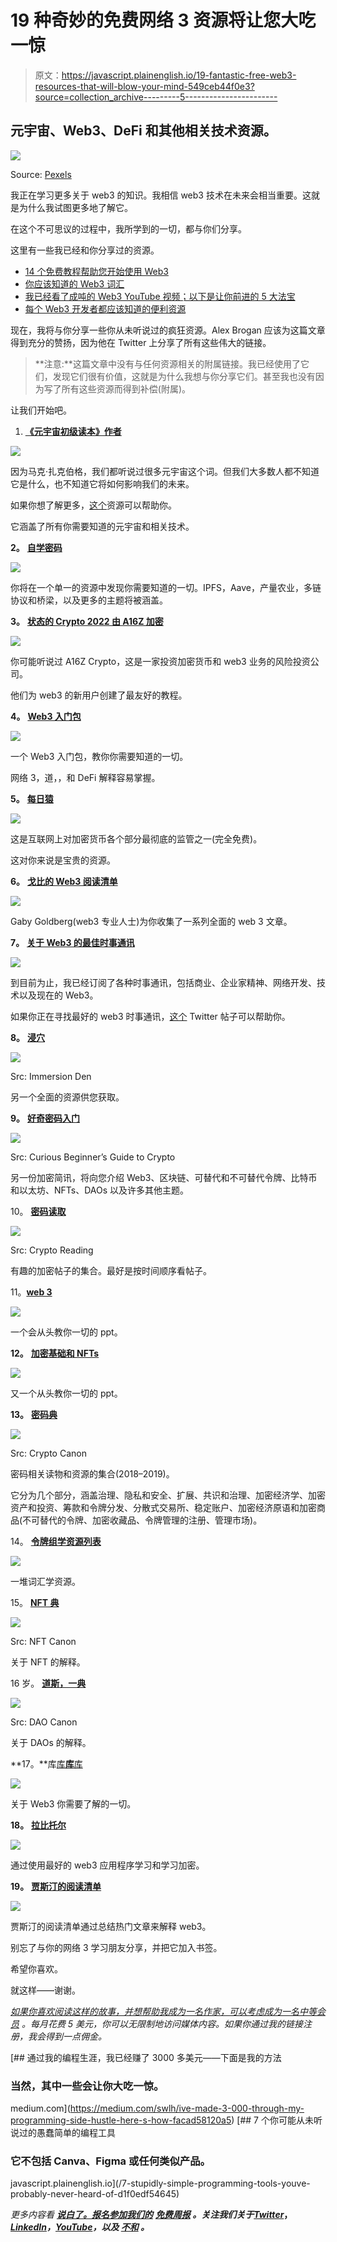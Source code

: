 # 19 种奇妙的免费网络 3 资源将让您大吃一惊

> 原文：<https://javascript.plainenglish.io/19-fantastic-free-web3-resources-that-will-blow-your-mind-549ceb44f0e3?source=collection_archive---------5----------------------->

## 元宇宙、Web3、DeFi 和其他相关技术资源。

![](img/538b61669df0b9543e4c454f346daf73.png)

Source: [Pexels](https://www.pexels.com/photo/two-people-playing-a-virtual-reality-game-7562271/)

我正在学习更多关于 web3 的知识。我相信 web3 技术在未来会相当重要。这就是为什么我试图更多地了解它。

在这个不可思议的过程中，我所学到的一切，都与你们分享。

这里有一些我已经和你分享过的资源。

*   [14 个免费教程帮助您开始使用 Web3](/14-insanely-free-web3-tutorials-youll-ever-find-on-the-internet-no-bs-7e07e8690ced)
*   [你应该知道的 Web3 词汇](/web3-vocabulary-you-should-be-aware-of-2e886c06a721)
*   [我已经看了成吨的 Web3 YouTube 视频；以下是让你前进的 5 大法宝](/ive-watched-tonnes-of-web3-youtube-videos-here-are-the-top-5-to-get-you-going-ca35e7d7e3b1)
*   [每个 Web3 开发者都应该知道的便利资源](/handy-resources-that-every-web3-developer-should-be-aware-of-776f0fcd16ea)

现在，我将与你分享一些你从未听说过的疯狂资源。Alex Brogan 应该为这篇文章得到充分的赞扬，因为他在 Twitter 上分享了所有这些伟大的链接。

> **注意:**这篇文章中没有与任何资源相关的附属链接。我已经使用了它们，发现它们很有价值，这就是为什么我想与你分享它们。甚至我也没有因为写了所有这些资源而得到补偿(附属)。

让我们开始吧。

1.  [**《元宇宙初级读本》作者**](https://www.matthewball.vc/the-metaverse-primer)

![](img/1c19a8112e7ad0be332f08c66cf0ec20.png)

因为马克·扎克伯格，我们都听说过很多元宇宙这个词。但我们大多数人都不知道它是什么，也不知道它将如何影响我们的未来。

如果你想了解更多，[这个](https://www.matthewball.vc/the-metaverse-primer)资源可以帮助你。

它涵盖了所有你需要知道的元宇宙和相关技术。

**2。** [**自学密码**](https://teachyourselfcrypto.com/)

![](img/07e58e49954dc20e676213792ac488e5.png)

你将在一个单一的资源中发现你需要知道的一切。IPFS，Aave，产量农业，多链协议和桥梁，以及更多的主题将被涵盖。

**3。** [**状态的 Crypto 2022 由 A16Z 加密**](https://a16zcrypto.com/wp-content/uploads/2022/05/state-of-crypto-2022_a16z-crypto.pdf)

![](img/fa62623eb19e40f5c886d39373cb3f91.png)

你可能听说过 A16Z Crypto，这是一家投资加密货币和 web3 业务的风险投资公司。

他们为 web3 的新用户创建了最友好的教程。

**4。** [**Web3 入门包**](http://web3starterpack.xyz/)

![](img/77fe7cc5ae44bccf56cf1aa537f34c55.png)

一个 Web3 入门包，教你你需要知道的一切。

网络 3，道，，和 DeFi 解释容易掌握。

**5。** [**每日猿**](https://thedailyape.notion.site/thedailyape/The-Daily-Ape-c96c0b6727c0433a962e897ef43efb7e)

![](img/265451fc5d1e0fb40a990765315a08ef.png)

这是互联网上对加密货币各个部分最彻底的监管之一(完全免费)。

这对你来说是宝贵的资源。

**6。** [**戈比的 Web3 阅读清单**](https://gabygoldberg.notion.site/f7050e62461143d49345e7b46eb5576b?v=c02511c4230c44ce9a1a03c9757da524)

![](img/5e62c4ffc362c5d3f9c0049b5ff3a209.png)

Gaby Goldberg(web3 专业人士)为你收集了一系列全面的 web 3 文章。

**7。** [**关于 Web3 的最佳时事通讯**](https://twitter.com/hey_bernie/status/1496508644132900868)

![](img/5e118d6cf45d0371e5aac2d779dbbda8.png)

到目前为止，我已经订阅了各种时事通讯，包括商业、企业家精神、网络开发、技术以及现在的 Web3。

如果你正在寻找最好的 web3 时事通讯，[这个](https://gabygoldberg.notion.site/f7050e62461143d49345e7b46eb5576b?v=c02511c4230c44ce9a1a03c9757da524) Twitter 帖子可以帮助你。

**8。** [**浸穴**](https://immersionden.xyz/)

![](img/e587d4d548a37da09e70099586ebc389.png)

Src: Immersion Den

另一个全面的资源供您获取。

**9。** [**好奇密码入门**](https://creatoreconomy.so/p/curious-beginner-guide-to-crypto)

![](img/72e2c92daa892a7641193357fe9ef16f.png)

Src: Curious Beginner’s Guide to Crypto

另一份加密简讯，将向您介绍 Web3、区块链、可替代和不可替代令牌、比特币和以太坊、NFTs、DAOs 以及许多其他主题。

10。 [**密码读取**](https://danromero.org/crypto-reading/)

![](img/b590efa9d7c01ec474aed2adb00979b3.png)

Src: Crypto Reading

有趣的加密帖子的集合。最好是按时间顺序看帖子。

11。[**web 3**](https://docs.google.com/presentation/d/1aIjYKKM64Eyp497-j6wkDjCsHBA3CbbWg25UQ9Why3g/edit?usp=sharing)

![](img/0102ddb81cb260dd092161d4babac5a0.png)

一个会从头教你一切的 ppt。

**12。** [**加密基础和 NFTs**](https://docs.google.com/presentation/d/1sUpk0gbvRQelH0MUIOqjNeGe8nwRH4mhrhDHmI6qh4M/mobilepresent?slide=id.g442eb61d9d_0_0)

![](img/0d27f82d28d511422c82420577eca861.png)

又一个从头教你一切的 ppt。

**13。** [**密码典**](https://a16z.com/2018/02/10/crypto-readings-resources/)

![](img/2d71ed20678e89b7fcf3f9bdcbaa1275.png)

Src: Crypto Canon

密码相关读物和资源的集合(2018–2019)。

它分为几个部分，涵盖治理、隐私和安全、扩展、共识和治理、加密经济学、加密资产和投资、筹款和令牌分发、分散式交易所、稳定账户、加密经济原语和加密商品(不可替代的令牌、加密收藏品、令牌管理的注册、管理市场)。

14。 [**令牌组学资源列表**](https://twitter.com/packyM/status/1493990833397325824)

![](img/255f7cb1ef351bddf261182977d5d623.png)

一堆词汇学资源。

15。 [**NFT 典**](https://future.com/nft-canon/)

![](img/cbf3d76ac109fb0902c98606d64af87c.png)

Src: NFT Canon

关于 NFT 的解释。

16 岁。 [**道斯，一典**](https://future.com/dao-canon/)

![](img/e5349352eb20715cb5039f9053516675.png)

Src: DAO Canon

关于 DAOs 的解释。

**17。**库[库**库**库](https://www.alexdphan.com/research/library-of-web3)

![](img/6637f39259925a9334e270ae5135545b.png)

关于 Web3 你需要了解的一切。

**18。** [**拉比托尔**](https://rabbithole.gg/)

![](img/a3fd863309fe3ed8d57c6d5a00474cdc.png)

通过使用最好的 web3 应用程序学习和学习加密。

**19。** [**贾斯汀的阅读清单**](https://jkey-eth.notion.site/jkey-eth/7d63b8ddb7444adb86b5bbf782215e42?v=4afae3791307481b86cccd191917e19a)

![](img/c5343cab1bda6dfb7a59b34a706915ad.png)

贾斯汀的阅读清单通过总结热门文章来解释 web3。

别忘了与你的网络 3 学习朋友分享，并把它加入书签。

希望你喜欢。

就这样——谢谢。

[*如果你喜欢阅读这样的故事，并想帮助我成为一名作家，可以考虑成为一名中等会员*](https://nitinfab.medium.com/membership) *。每月花费 5 美元，你可以无限制地访问媒体内容。如果你通过我的链接注册，我会得到一点佣金。*

[](https://medium.com/swlh/ive-made-3-000-through-my-programming-side-hustle-here-s-how-facad58120a5) [## 通过我的编程生涯，我已经赚了 3000 多美元——下面是我的方法

### 当然，其中一些会让你大吃一惊。

medium.com](https://medium.com/swlh/ive-made-3-000-through-my-programming-side-hustle-here-s-how-facad58120a5) [](/7-stupidly-simple-programming-tools-youve-probably-never-heard-of-d1f0edf54645) [## 7 个你可能从未听说过的愚蠢简单的编程工具

### 它不包括 Canva、Figma 或任何类似产品。

javascript.plainenglish.io](/7-stupidly-simple-programming-tools-youve-probably-never-heard-of-d1f0edf54645) 

*更多内容看* [***说白了。报名参加我们的***](https://plainenglish.io/) **[***免费周报***](http://newsletter.plainenglish.io/) *。关注我们关于*[***Twitter***](https://twitter.com/inPlainEngHQ)，[***LinkedIn***](https://www.linkedin.com/company/inplainenglish/)*，*[***YouTube***](https://www.youtube.com/channel/UCtipWUghju290NWcn8jhyAw)*，以及* [***不和***](https://discord.gg/GtDtUAvyhW) *。***